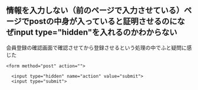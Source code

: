 ## 情報を入力しない（前のページで入力させている）ページでpostの中身が入っていると証明させるのになぜinput type="hidden"を入れるのかわからない　　

会員登録の確認画面で確認させてから登録させるという処理の中でふと疑問に感じた

```
<form method="post" action="">

  <input type="hidden" name="action" value="submit">
  <input type="submit">
```
